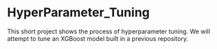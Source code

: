 # HyperParameter_Tuning

This short project shows the process of hyperparameter tuning.
We will attempt to tune an XGBoost model built in a previous repository.
